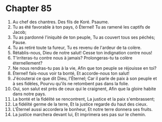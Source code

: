 # Chapter 85

1. Au chef des chantres. Des fils de Koré. Psaume.
2. Tu as été favorable à ton pays, ô Éternel! Tu as ramené les captifs de Jacob;
3. Tu as pardonné l'iniquité de ton peuple, Tu as couvert tous ses péchés; Pause.
4. Tu as retiré toute ta fureur, Tu es revenu de l'ardeur de ta colère.
5. Rétablis-nous, Dieu de notre salut! Cesse ton indignation contre nous!
6. T'irriteras-tu contre nous à jamais? Prolongeras-tu ta colère éternellement?
7. Ne nous rendras-tu pas à la vie, Afin que ton peuple se réjouisse en toi?
8. Éternel! fais-nous voir ta bonté, Et accorde-nous ton salut!
9. J'écouterai ce que dit Dieu, l'Éternel; Car il parle de paix à son peuple et à ses fidèles, Pourvu qu'ils ne retombent pas dans la folie.
10. Oui, son salut est près de ceux qui le craignent, Afin que la gloire habite dans notre pays.
11. La bonté et la fidélité se rencontrent, La justice et la paix s'embrassent;
12. La fidélité germe de la terre, Et la justice regarde du haut des cieux.
13. L'Éternel aussi accordera le bonheur, Et notre terre donnera ses fruits.
14. La justice marchera devant lui, Et imprimera ses pas sur le chemin.

